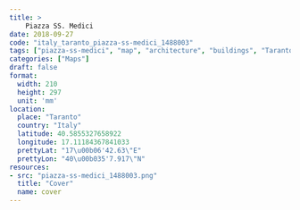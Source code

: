 ```yaml
---
title: > 
    Piazza SS. Medici
date: 2018-09-27
code: "italy_taranto_piazza-ss-medici_1488003"
tags: ["piazza-ss-medici", "map", "architecture", "buildings", "Taranto", "Italy"]
categories: ["Maps"]
draft: false
format:
  width: 210
  height: 297
  unit: 'mm'
location:
  place: "Taranto"
  country: "Italy"
  latitude: 40.5855327658922
  longitude: 17.11184367841033
  prettyLat: "17\u00b06'42.63\"E"
  prettyLon: "40\u00b035'7.917\"N"
resources:
- src: "piazza-ss-medici_1488003.png"
  title: "Cover"
  name: cover
---
```

